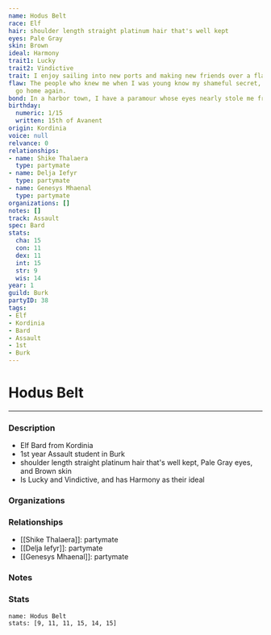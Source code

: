 ```yaml
---
name: Hodus Belt
race: Elf
hair: shoulder length straight platinum hair that's well kept
eyes: Pale Gray
skin: Brown
ideal: Harmony
trait1: Lucky
trait2: Vindictive
trait: I enjoy sailing into new ports and making new friends over a flagon of ale.
flaw: The people who knew me when I was young know my shameful secret, so I can never
  go home again.
bond: In a harbor town, I have a paramour whose eyes nearly stole me from the sea.
birthday:
  numeric: 1/15
  written: 15th of Avanent
origin: Kordinia
voice: null
relvance: 0
relationships:
- name: Shike Thalaera
  type: partymate
- name: Delja Iefyr
  type: partymate
- name: Genesys Mhaenal
  type: partymate
organizations: []
notes: []
track: Assault
spec: Bard
stats:
  cha: 15
  con: 11
  dex: 11
  int: 15
  str: 9
  wis: 14
year: 1
guild: Burk
partyID: 38
tags:
- Elf
- Kordinia
- Bard
- Assault
- 1st
- Burk
---
```

# Hodus Belt
---
### Description
- Elf Bard from Kordinia
- 1st year Assault student in Burk
- shoulder length straight platinum hair that's well kept, Pale Gray eyes, and Brown skin
- Is Lucky and Vindictive, and has Harmony as their ideal

### Organizations

### Relationships
- [[Shike Thalaera]]: partymate
- [[Delja Iefyr]]: partymate
- [[Genesys Mhaenal]]: partymate

### Notes

### Stats
```statblock
name: Hodus Belt
stats: [9, 11, 11, 15, 14, 15]
```